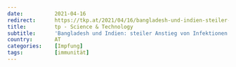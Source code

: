 ```yaml
---
date:          2021-04-16
redirect:      https://tkp.at/2021/04/16/bangladesh-und-indien-steiler-anstieg-von-infektionen-und-todesfaellen-seit-impfbeginn/
title:         tp - Science & Technology
subtitle:      'Bangladesh und Indien: steiler Anstieg von Infektionen und Todesfällen seit Impfbeginn'
country:       AT
categories:    [Impfung]
tags:          [immunität]
---
```

